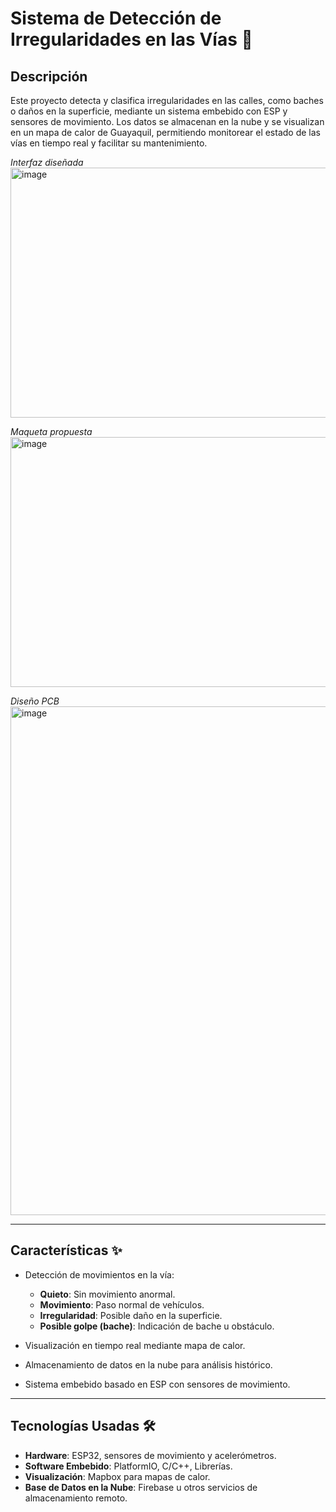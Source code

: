 

# Sistema de Detección de Irregularidades en las Vías 🚦

## Descripción

Este proyecto detecta y clasifica irregularidades en las calles, como baches o daños en la superficie, mediante un sistema embebido con ESP y sensores de movimiento. Los datos se almacenan en la nube y se visualizan en un mapa de calor de Guayaquil, permitiendo monitorear el estado de las vías en tiempo real y facilitar su mantenimiento.

*Interfaz diseñada*
<img width="850" height="400" alt="image" src="https://github.com/user-attachments/assets/4abac9a0-946b-44d1-94af-68e649d6e6f6" />

*Maqueta propuesta*
<img width="850" height="400" alt="image" src="https://github.com/user-attachments/assets/5af3be66-1148-4c43-8d92-b1e02131be85" />

*Diseño PCB*
<img width="847" height="814" alt="image" src="https://github.com/user-attachments/assets/0164177b-8a17-495f-8887-8d227b827e98" />



---

## Características ✨

* Detección de movimientos en la vía:

  * **Quieto**: Sin movimiento anormal.
  * **Movimiento**: Paso normal de vehículos.
  * **Irregularidad**: Posible daño en la superficie.
  * **Posible golpe (bache)**: Indicación de bache u obstáculo.
* Visualización en tiempo real mediante mapa de calor.
* Almacenamiento de datos en la nube para análisis histórico.
* Sistema embebido basado en ESP con sensores de movimiento.

---

## Tecnologías Usadas 🛠️

* **Hardware**: ESP32, sensores de movimiento y acelerómetros.
* **Software Embebido**: PlatformIO, C/C++, Librerías.
* **Visualización**: Mapbox para mapas de calor.
* **Base de Datos en la Nube**: Firebase u otros servicios de almacenamiento remoto.


